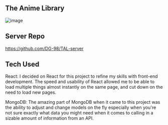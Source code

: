 ## The Anime Library 
![image](https://user-images.githubusercontent.com/85405879/149440750-86e779a0-cf9a-4ef6-b550-036b83ee3c1e.png)

## Server Repo
https://github.com/DG-98/TAL-server

## Tech Used 
React: I decided on React for this project to refine my skills with front-end development. The speed and usability of React allowed me to be able to load multiple things almost instantly on the same page, and cut down on the need to load new pages. 

MongoDB: The amazing part of MongoDB when it came to this project was the ability to adjust and change models on the fly especially when you're not sure exactly what data you might need when it comes to calling in a sizable amount of information from an API.
